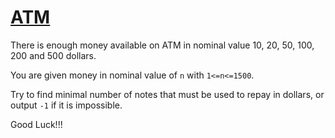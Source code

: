 # [ATM](https://www.codewars.com/kata/atm "https://www.codewars.com/kata/5635e7cb49adc7b54500001c")

There is enough money available on ATM in nominal value 10, 20, 50, 100, 200 and 500 dollars.

You are given money in nominal value of `n` with `1<=n<=1500`.

Try to find minimal number of notes that must be used to repay in
dollars, or output <code lang="java">-1</code> if it is impossible.

Good Luck!!!
